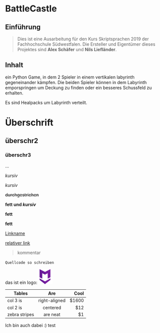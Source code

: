 # BattleCastle
## Einführung
> Dies ist eine Ausarbeitung für den Kurs Skriptsprachen 2019 der Fachhochschule Südwestfalen.
> Die Ersteller und Eigentümer dieses Projektes sind **Alex Schäfer** und **Nils Liefländer**.

## Inhalt
ein Python Game, in dem 2 Spieler in einem vertikalen labyrinth gegeneinander kämpfen.
Die beiden Spieler können in dem Labyrinth emporspringen um Deckung zu finden oder ein besseres Schussfeld zu erhalten.

Es sind Healpacks um Labyrinth verteilt.


# Überschrift

## überschr2
### überschr3
...

*kursiv*

_kursiv_

~~durchgestrichen~~

**fett und _kursiv_**

__fett__

**fett**


[Linkname](http://www.adresse.com)

[relativer link](../blob/master/LICENSE)

>kommentar

`Quellcode so schreiben`

das ist ein logo:![alt logo](https://github.com/adam-p/markdown-here/raw/master/src/common/images/icon48.png "Logo Title Text 1")



| Tables        | Are           | Cool  |
| ------------- |:-------------:| -----:|
| col 3 is      | right-aligned | $1600 |
| col 2 is      | centered      |   $12 |
| zebra stripes | are neat      |    $1 |

Ich bin auch dabei :)
test
